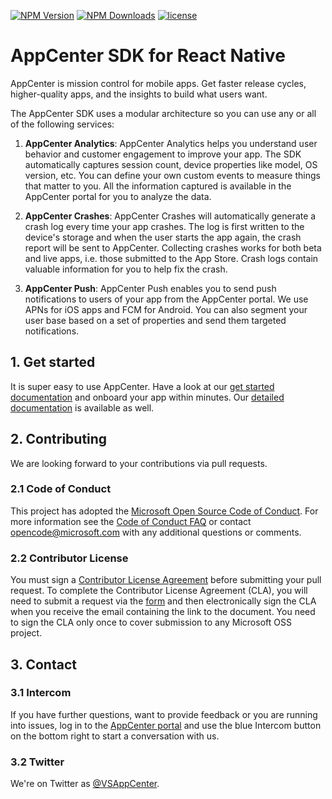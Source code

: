 [![NPM Version](https://img.shields.io/npm/v/mobile-center.svg)](https://www.npmjs.com/package/mobile-center)
[![NPM Downloads](https://img.shields.io/npm/dm/mobile-center.svg)](https://www.npmjs.com/package/mobile-center)
[![license](https://img.shields.io/badge/license-MIT%20License-00AAAA.svg)](https://github.com/Microsoft/mobile-center-sdk-react-native/blob/master/LICENSE)

# AppCenter SDK for React Native

AppCenter is mission control for mobile apps.
Get faster release cycles, higher-quality apps, and the insights to build what users want.

The AppCenter SDK uses a modular architecture so you can use any or all of the following services: 

1. **AppCenter Analytics**: AppCenter Analytics helps you understand user behavior and customer engagement to improve your app. The SDK automatically captures session count, device properties like model, OS version, etc. You can define your own custom events to measure things that matter to you. All the information captured is available in the AppCenter portal for you to analyze the data.

2. **AppCenter Crashes**: AppCenter Crashes will automatically generate a crash log every time your app crashes. The log is first written to the device's storage and when the user starts the app again, the crash report will be sent to AppCenter. Collecting crashes works for both beta and live apps, i.e. those submitted to the App Store. Crash logs contain valuable information for you to help fix the crash.

3. **AppCenter Push**: AppCenter Push enables you to send push notifications to users of your app from the AppCenter portal. We use APNs for iOS apps and FCM for Android. You can also segment your user base based on a set of properties and send them targeted notifications.

## 1. Get started
It is super easy to use AppCenter. Have a look at our [get started documentation](https://docs.microsoft.com/en-us/mobile-center/sdk/getting-started/react-native) and onboard your app within minutes. Our [detailed documentation](https://docs.microsoft.com/en-us/mobile-center/sdk/) is available as well.

## 2. Contributing

We are looking forward to your contributions via pull requests.

### 2.1 Code of Conduct

This project has adopted the [Microsoft Open Source Code of Conduct](https://opensource.microsoft.com/codeofconduct/). For more information see the [Code of Conduct FAQ](https://opensource.microsoft.com/codeofconduct/faq/) or contact [opencode@microsoft.com](mailto:opencode@microsoft.com) with any additional questions or comments.

### 2.2 Contributor License

You must sign a [Contributor License Agreement](https://cla.microsoft.com/) before submitting your pull request. To complete the Contributor License Agreement (CLA), you will need to submit a request via the [form](https://cla.microsoft.com/) and then electronically sign the CLA when you receive the email containing the link to the document. You need to sign the CLA only once to cover submission to any Microsoft OSS project. 

## 3. Contact

### 3.1 Intercom

If you have further questions, want to provide feedback or you are running into issues, log in to the [AppCenter portal](https://appcenter.ms) and use the blue Intercom button on the bottom right to start a conversation with us.

### 3.2 Twitter
We're on Twitter as [@VSAppCenter](https://www.twitter.com/VSAppCenter).
